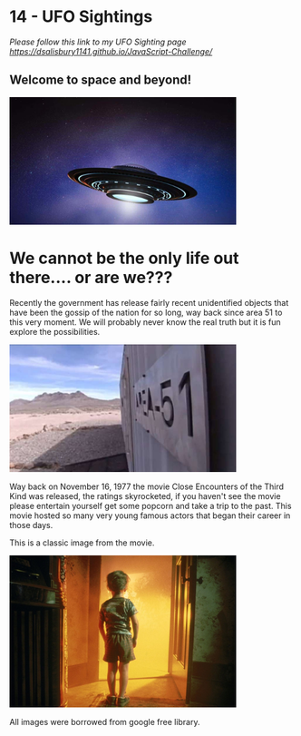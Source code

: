 # 14 - UFO Sightings

*Please follow this link to my UFO Sighting page https://dsalisbury1141.github.io/JavaScript-Challenge/*


## Welcome to space and beyond!

<img src="https://github.com/dsalisbury1141/JavaScript-Challenge/blob/master/static/images/space_ship.jpg" width="400">

# We cannot be the only life out there.... or are we???
Recently the government has release fairly recent unidentified objects that have been the gossip of the nation for so long, way back since area 51 to this very moment. We will probably never know the real truth but it is fun explore the possibilities.

<img src="https://github.com/dsalisbury1141/JavaScript-Challenge/blob/master/static/images/area_51.jpg" width="400">

Way back on November 16, 1977 the movie Close Encounters of the Third Kind was released, the ratings skyrocketed, if you haven't see the movie please entertain yourself get some popcorn and take a trip to the past. This movie hosted so many very young famous actors that began their career in those days. 

This is a classic image from the movie. 

<img src="https://github.com/dsalisbury1141/JavaScript-Challenge/blob/master/static/images/close-encounters.jpg" width="400">

All images were borrowed from google free library.
